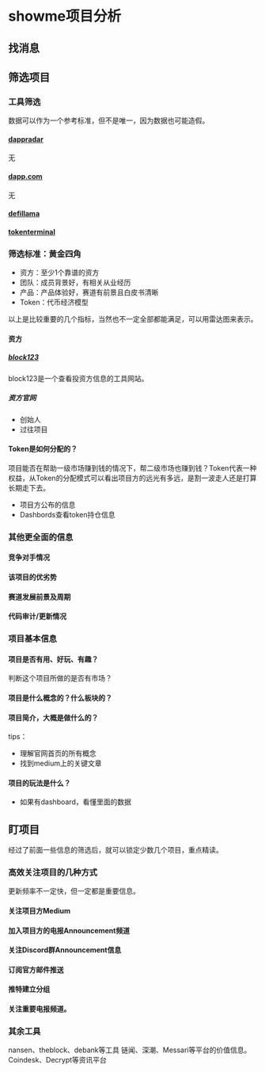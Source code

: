 # showme项目分析

## 找消息

## 筛选项目

### 工具筛选

数据可以作为一个参考标准，但不是唯一，因为数据也可能造假。

#### [dappradar](https://dappradar.com/)

无

#### [dapp.com](https://www.dapp.com/)

无

#### [defillama](https://defillama.com/)

#### [tokenterminal](https://www.tokenterminal.com/)

### 筛选标准：黄金四角

- 资方：至少1个靠谱的资方
- 团队：成员背景好，有相关从业经历
- 产品：产品体验好，赛道有前景且白皮书清晰
- Token：代币经济模型

以上是比较重要的几个指标，当然也不一定全部都能满足，可以用雷达图来表示。

#### 资方

##### [block123](https://www.block123.com/)

block123是一个查看投资方信息的工具网站。

##### 资方官网

- 创始人
- 过往项目

#### Token是如何分配的？

项目能否在帮助一级市场赚到钱的情况下，帮二级市场也赚到钱？Token代表一种权益，从Token的分配模式可以看出项目方的远光有多远，是割一波走人还是打算长期走下去。

- 项目方公布的信息
- Dashbords查看token持仓信息

### 其他更全面的信息

#### 竞争对手情况

#### 该项目的优劣势

#### 赛道发展前景及周期

#### 代码审计/更新情况

### 项目基本信息

#### 项目是否有用、好玩、有趣？

判断这个项目所做的是否有市场？

#### 项目是什么概念的？什么板块的？

#### 项目简介，大概是做什么的？

tips：

- 理解官网首页的所有概念
- 找到medium上的关键文章

#### 项目的玩法是什么？

- 如果有dashboard，看懂里面的数据

## 盯项目

经过了前面一些信息的筛选后，就可以锁定少数几个项目，重点精读。

### 高效关注项目的几种方式

更新频率不一定快，但一定都是重要信息。

#### 关注项目方Medium

#### 加入项目方的电报Announcement频道

#### 关注Discord群Announcement信息

#### 订阅官方邮件推送

#### 推特建立分组

#### 关注重要电报频道。

### 其余工具

nansen、theblock、debank等工具
链闻、深潮、Messari等平台的价值信息。
Coindesk、Decrypt等资讯平台
